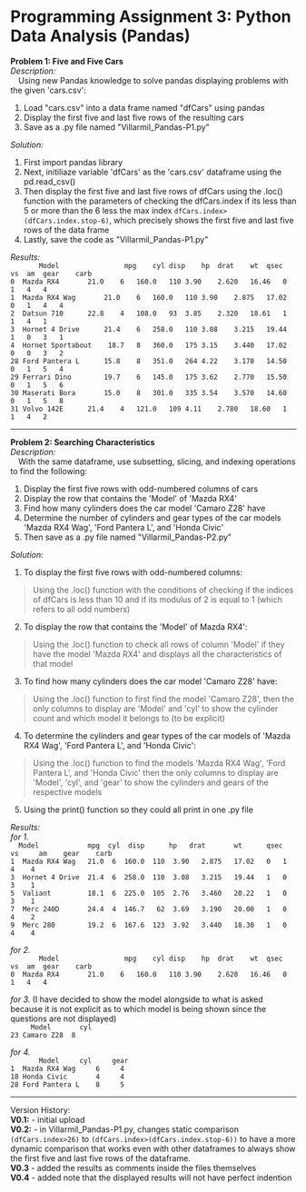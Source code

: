 # Programming Assignment 3: Python Data Analysis (Pandas)

**Problem 1: Five and Five Cars**\
*Description:*\
&emsp;Using new Pandas knowledge to solve pandas displaying problems with the given 'cars.csv':
1. Load "cars.csv" into a data frame named "dfCars" using pandas
2. Display the first five and last five rows of the resulting cars
3. Save as a .py file named "Villarmil_Pandas-P1.py"

*Solution:*
  1. First import pandas library
  2. Next, initiliaze variable 'dfCars' as the 'cars.csv' dataframe using the pd.read_csv()
  3. Then display the first five and last five rows of dfCars using the .loc() function with the parameters of checking the dfCars.index if its less than 5 or more than the 6 less the max index `dfCars.index>(dfCars.index.stop-6)`, which precisely shows the first five and last five rows of the data frame
  4. Lastly, save the code as "Villarmil_Pandas-P1.py"

*Results:*\
`       Model                mpg	cyl	disp	hp	drat	wt	qsec	vs	am	gear	carb`\
`0	Mazda RX4	    21.0	6	160.0	110	3.90	2.620	16.46	0	1	4	4`\
`1	Mazda RX4 Wag	    21.0	6	160.0	110	3.90	2.875	17.02	0	1	4	4`\
`2	Datsun 710	    22.8	4	108.0	93	3.85	2.320	18.61	1	1	4	1`\
`3	Hornet 4 Drive	    21.4	6	258.0	110	3.08	3.215	19.44	1	0	3	1`\
`4	Hornet Sportabout    18.7	8	360.0	175	3.15	3.440	17.02	0	0	3	2`\
`28	Ford Pantera L	    15.8	8	351.0	264	4.22	3.170	14.50	0	1	5	4`\
`29	Ferrari Dino	    19.7	6	145.0	175	3.62	2.770	15.50	0	1	5	6`\
`30	Maserati Bora	    15.0	8	301.0	335	3.54	3.570	14.60	0	1	5	8`\
`31	Volvo 142E	    21.4	4	121.0	109	4.11	2.780	18.60	1	1	4	2`

** **
  
**Problem 2: Searching Characteristics**\
*Description:*\
&emsp;With the same dataframe, use subsetting, slicing, and indexing operations to find the following:
1. Display the first five rows with odd-numbered columns of cars
2. Display the row that contains the 'Model' of 'Mazda RX4'
3. Find how many cylinders does the car model 'Camaro Z28' have
4. Determine the number of cylinders and gear types of the car models 'Mazda RX4 Wag', 'Ford Pantera L', and 'Honda Civic'
5. Then save as a .py file named "Villarmil_Pandas-P2.py"

*Solution:*
1. To display the first five rows with odd-numbered columns:
>Using the .loc() function with the conditions of checking if the indices of dfCars is less than 10 and if its modulus of 2 is equal to 1 (which refers to all odd numbers)
2. To display the row that contains the 'Model' of Mazda RX4':
>Using the .loc() function to check all rows of column 'Model' if they have the model 'Mazda RX4' and displays all the characteristics of that model
3. To find how many cylinders does the car model 'Camaro Z28' have:
>Using the .loc() function to first find the model 'Camaro Z28', then the only columns to display are 'Model' and 'cyl' to show the cylinder count and which model it belongs to (to be explicit)
4. To determine the cylinders and gear types of the car models of 'Mazda RX4 Wag', 'Ford Pantera L', and 'Honda Civic':
>Using the .loc() function to find the models 'Mazda RX4 Wag', 'Ford Pantera L', and 'Honda Civic' then the only columns to display are 'Model', 'cyl', and 'gear' to show the cylinders and gears of the respective models
5. Using the print() function so they could all print in one .py file


*Results:*\
*for 1.*\
`  Model            mpg  cyl  disp      hp   drat       wt      qsec    vs     am    gear    carb`\
`1  Mazda RX4 Wag   21.0  6  160.0	110  3.90	2.875	17.02	0	1	4    4`\
`3  Hornet 4 Drive  21.4  6  258.0	110  3.08	3.215	19.44	1	0	3    1`\
`5  Valiant         18.1  6  225.0	105  2.76	3.460	20.22	1	0	3    1`\
`7  Merc 240D       24.4  4  146.7	 62  3.69	3.190	20.00	1	0	4    2`\
`9  Merc 280        19.2  6  167.6	123  3.92	3.440	18.30	1	0	4    4`

*for 2.*\
`       Model                mpg	cyl	disp	hp	drat	wt	qsec	vs	am	gear	carb`\
`0	Mazda RX4	    21.0	6	160.0	110	3.90	2.620	16.46	0	1	4	4`

*for 3.* (I have decided to show the model alongside to what is asked because it is not explicit as to which model is being shown since the questions are not displayed)\
`	  Model	      cyl`\
`23	Camaro Z28	8`

*for 4.*\
`	    Model	  cyl     gear`\
`1	Mazda RX4 Wag     6	    4`\
`18	Honda Civic       4	    4`\
`28	Ford Pantera L    8	    5`


** **

Version History:\
**V0.1:** - initial upload\
**V0.2:** - in Villarmil_Pandas-P1.py, changes static comparison `(dfCars.index>26)` to `(dfCars.index>(dfCars.index.stop-6))` to have a more dynamic comparison that works even with other dataframes to always show the first five and last five rows of the dataframe.\
**V0.3** - added the results as comments inside the files themselves\
**V0.4** - added note that the displayed results will not have perfect indention
